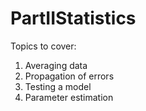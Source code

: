 # PartIIStatistics

Topics to cover:

1. Averaging data
2. Propagation of errors
3. Testing a model
4. Parameter estimation
   
